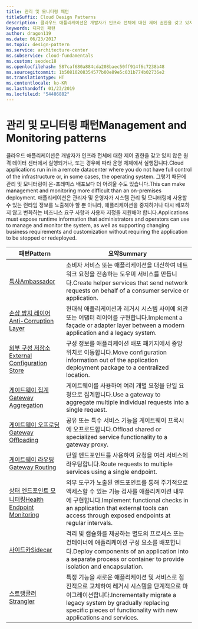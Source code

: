 ```yaml
---
title: 관리 및 모니터링 패턴
titleSuffix: Cloud Design Patterns
description: 클라우드 애플리케이션은 개발자가 인프라 전체에 대한 제어 권한을 갖고 있지 않은 원격 데이터 센터에서 실행되거나, 또는 경우에 따라 운영 체제에서 실행됩니다. 그렇기 때문에 관리 및 모니터링이 온-프레미스 배포보다 더 어려울 수도 있습니다. 애플리케이션은 관리자 및 운영자가 시스템 관리 및 모니터링에 사용할 수 있는 런타임 정보를 노출해야 할 뿐 아니라, 애플리케이션을 중지하거나 다시 배포하지 않고 변화하는 비즈니스 요구 사항과 사용자 지정을 지원해야 합니다.
keywords: 디자인 패턴
author: dragon119
ms.date: 06/23/2017
ms.topic: design-pattern
ms.service: architecture-center
ms.subservice: cloud-fundamentals
ms.custom: seodec18
ms.openlocfilehash: 587caf680a884cda208baec50ff914f6c7238b48
ms.sourcegitcommit: 1b50810208354577b00e89e5c031b774b02736e2
ms.translationtype: HT
ms.contentlocale: ko-KR
ms.lasthandoff: 01/23/2019
ms.locfileid: "54486882"
---
```

# <a name="management-and-monitoring-patterns"></a><span data-ttu-id="33b6f-106">관리 및 모니터링 패턴</span><span class="sxs-lookup"><span data-stu-id="33b6f-106">Management and Monitoring patterns</span></span>

<span data-ttu-id="33b6f-107">클라우드 애플리케이션은 개발자가 인프라 전체에 대한 제어 권한을 갖고 있지 않은 원격 데이터 센터에서 실행되거나, 또는 경우에 따라 운영 체제에서 실행됩니다.</span><span class="sxs-lookup"><span data-stu-id="33b6f-107">Cloud applications run in in a remote datacenter where you do not have full control of the infrastructure or, in some cases, the operating system.</span></span> <span data-ttu-id="33b6f-108">그렇기 때문에 관리 및 모니터링이 온-프레미스 배포보다 더 어려울 수도 있습니다.</span><span class="sxs-lookup"><span data-stu-id="33b6f-108">This can make management and monitoring more difficult than an on-premises deployment.</span></span> <span data-ttu-id="33b6f-109">애플리케이션은 관리자 및 운영자가 시스템 관리 및 모니터링에 사용할 수 있는 런타임 정보를 노출해야 할 뿐 아니라, 애플리케이션을 중지하거나 다시 배포하지 않고 변화하는 비즈니스 요구 사항과 사용자 지정을 지원해야 합니다.</span><span class="sxs-lookup"><span data-stu-id="33b6f-109">Applications must expose runtime information that administrators and operators can use to manage and monitor the system, as well as supporting changing business requirements and customization without requiring the application to be stopped or redeployed.</span></span>

|                              <span data-ttu-id="33b6f-110">패턴</span><span class="sxs-lookup"><span data-stu-id="33b6f-110">Pattern</span></span>                               |                                                              <span data-ttu-id="33b6f-111">요약</span><span class="sxs-lookup"><span data-stu-id="33b6f-111">Summary</span></span>                                                              |
|--------------------------------------------------------------------|-----------------------------------------------------------------------------------------------------------------------------------|
|                   [<span data-ttu-id="33b6f-112">특사</span><span class="sxs-lookup"><span data-stu-id="33b6f-112">Ambassador</span></span>](../ambassador.md)                   |                 <span data-ttu-id="33b6f-113">소비자 서비스 또는 애플리케이션을 대신하여 네트워크 요청을 전송하는 도우미 서비스를 만듭니다.</span><span class="sxs-lookup"><span data-stu-id="33b6f-113">Create helper services that send network requests on behalf of a consumer service or application.</span></span>                 |
|        [<span data-ttu-id="33b6f-114">손상 방지 레이어</span><span class="sxs-lookup"><span data-stu-id="33b6f-114">Anti-Corruption Layer</span></span>](../anti-corruption-layer.md)        |                       <span data-ttu-id="33b6f-115">현대식 애플리케이션과 레거시 시스템 사이에 외관 또는 어댑터 레이어를 구현합니다.</span><span class="sxs-lookup"><span data-stu-id="33b6f-115">Implement a façade or adapter layer between a modern application and a legacy system.</span></span>                       |
| [<span data-ttu-id="33b6f-116">외부 구성 저장소</span><span class="sxs-lookup"><span data-stu-id="33b6f-116">External Configuration Store</span></span>](../external-configuration-store.md) |                <span data-ttu-id="33b6f-117">구성 정보를 애플리케이션 배포 패키지에서 중앙 위치로 이동합니다.</span><span class="sxs-lookup"><span data-stu-id="33b6f-117">Move configuration information out of the application deployment package to a centralized location.</span></span>                |
|          [<span data-ttu-id="33b6f-118">게이트웨이 집계</span><span class="sxs-lookup"><span data-stu-id="33b6f-118">Gateway Aggregation</span></span>](../gateway-aggregation.md)          |                          <span data-ttu-id="33b6f-119">게이트웨이를 사용하여 여러 개별 요청을 단일 요청으로 집계합니다.</span><span class="sxs-lookup"><span data-stu-id="33b6f-119">Use a gateway to aggregate multiple individual requests into a single request.</span></span>                           |
|           [<span data-ttu-id="33b6f-120">게이트웨이 오프로딩</span><span class="sxs-lookup"><span data-stu-id="33b6f-120">Gateway Offloading</span></span>](../gateway-offloading.md)           |                              <span data-ttu-id="33b6f-121">공유 또는 특수 서비스 기능을 게이트웨이 프록시에 오프로드합니다.</span><span class="sxs-lookup"><span data-stu-id="33b6f-121">Offload shared or specialized service functionality to a gateway proxy.</span></span>                              |
|              [<span data-ttu-id="33b6f-122">게이트웨이 라우팅</span><span class="sxs-lookup"><span data-stu-id="33b6f-122">Gateway Routing</span></span>](../gateway-routing.md)              |                                   <span data-ttu-id="33b6f-123">단일 엔드포인트를 사용하여 요청을 여러 서비스에 라우팅합니다.</span><span class="sxs-lookup"><span data-stu-id="33b6f-123">Route requests to multiple services using a single endpoint.</span></span>                                    |
|   [<span data-ttu-id="33b6f-124">상태 엔드포인트 모니터링</span><span class="sxs-lookup"><span data-stu-id="33b6f-124">Health Endpoint Monitoring</span></span>](../health-endpoint-monitoring.md)   |   <span data-ttu-id="33b6f-125">외부 도구가 노출된 엔드포인트를 통해 주기적으로 액세스할 수 있는 기능 검사를 애플리케이션 내부에 구현합니다.</span><span class="sxs-lookup"><span data-stu-id="33b6f-125">Implement functional checks in an application that external tools can access through exposed endpoints at regular intervals.</span></span>    |
|                      [<span data-ttu-id="33b6f-126">사이드카</span><span class="sxs-lookup"><span data-stu-id="33b6f-126">Sidecar</span></span>](../sidecar.md)                      |         <span data-ttu-id="33b6f-127">격리 및 캡슐화를 제공하는 별도의 프로세스 또는 컨테이너에 애플리케이션 구성 요소를 배포합니다.</span><span class="sxs-lookup"><span data-stu-id="33b6f-127">Deploy components of an application into a separate process or container to provide isolation and encapsulation.</span></span>          |
|                    [<span data-ttu-id="33b6f-128">스트랭글러</span><span class="sxs-lookup"><span data-stu-id="33b6f-128">Strangler</span></span>](../strangler.md)                    | <span data-ttu-id="33b6f-129">특정 기능을 새로운 애플리케이션 및 서비스로 점진적으로 교체하여 레거시 시스템을 단계적으로 마이그레이션합니다.</span><span class="sxs-lookup"><span data-stu-id="33b6f-129">Incrementally migrate a legacy system by gradually replacing specific pieces of functionality with new applications and services.</span></span> |
